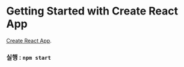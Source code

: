 # Getting Started with Create React App

[Create React App](https://github.com/facebook/create-react-app).
 
### 실행 : `npm start`